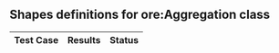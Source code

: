 
## Shapes definitions for ore:Aggregation class

| Test Case | Results | Status |
| --- | --- | --- |
